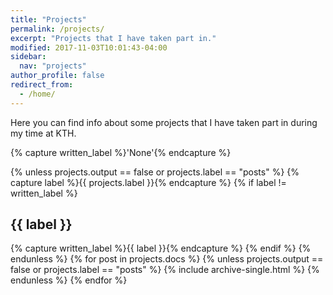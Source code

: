 ```yaml
---
title: "Projects"
permalink: /projects/
excerpt: "Projects that I have taken part in."
modified: 2017-11-03T10:01:43-04:00
sidebar:
  nav: "projects"
author_profile: false
redirect_from:
  - /home/
---
```

Here you can find info about some projects that I have taken part in during my time at KTH.

{% capture written_label %}'None'{% endcapture %}

  {% unless projects.output == false or projects.label == "posts" %}
    {% capture label %}{{ projects.label }}{% endcapture %}
    {% if label != written_label %}
      <h2 id="{{ label | slugify }}" class="archive__subtitle">{{ label }}</h2>
      {% capture written_label %}{{ label }}{% endcapture %}
    {% endif %}
  {% endunless %}
  {% for post in projects.docs %}
    {% unless projects.output == false or projects.label == "posts" %}
      {% include archive-single.html %}
    {% endunless %}
  {% endfor %}

